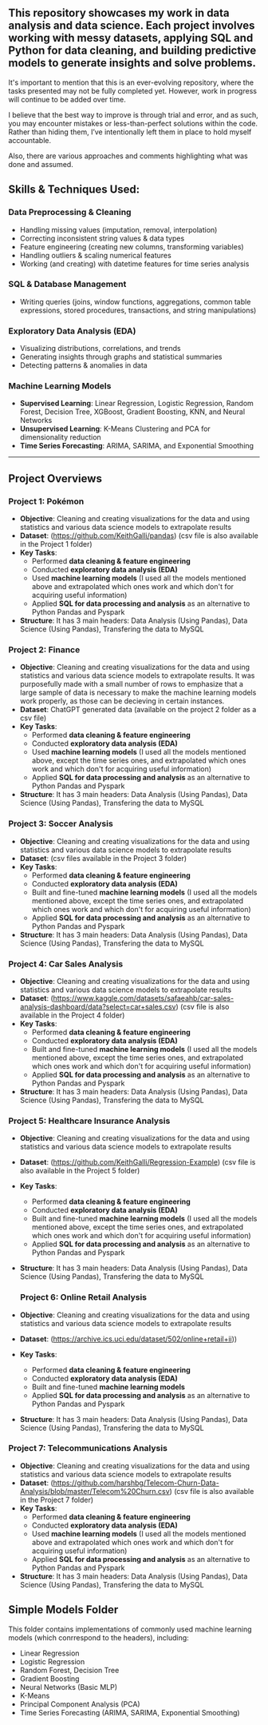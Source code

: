 This repository showcases my work in data analysis and data science. Each project involves working with messy datasets, applying SQL and Python for data cleaning, and building predictive models to generate insights and solve problems.
---

It's important to mention that this is an ever-evolving repository, where the tasks presented may not be fully completed yet. However, work in progress will continue to be added over time. 

I believe that the best way to improve is through trial and error, and as such, you may encounter mistakes or less-than-perfect solutions within the code. Rather than hiding them, I’ve intentionally left them in place to hold myself accountable.

Also, there are various approaches and comments highlighting what was done and assumed.

## Skills & Techniques Used:

### **Data Preprocessing & Cleaning**
- Handling missing values (imputation, removal, interpolation)  
- Correcting inconsistent string values & data types  
- Feature engineering (creating new columns, transforming variables)  
- Handling outliers & scaling numerical features  
- Working (and creating) with datetime features for time series analysis  

### **SQL & Database Management**
- Writing queries (joins, window functions, aggregations, common table expressions, stored procedures, transactions, and string manipulations) 

### **Exploratory Data Analysis (EDA)**
- Visualizing distributions, correlations, and trends  
- Generating insights through graphs and statistical summaries  
- Detecting patterns & anomalies in data  

### **Machine Learning Models**
- **Supervised Learning**: Linear Regression, Logistic Regression, Random Forest, Decision Tree, XGBoost, Gradient Boosting, KNN, and Neural Networks  
- **Unsupervised Learning**: K-Means Clustering and PCA for dimensionality reduction  
- **Time Series Forecasting**: ARIMA, SARIMA, and Exponential Smoothing 

---

##  Project Overviews

### **Project 1: Pokémon**
- **Objective**: Cleaning and creating visualizations for the data and using statistics and various data science models to extrapolate results
- **Dataset**: (https://github.com/KeithGalli/pandas) (csv file is also available in the Project 1 folder)
- **Key Tasks**: 
  - Performed **data cleaning & feature engineering**
  - Conducted **exploratory data analysis (EDA)**
  - Used **machine learning models** (I used all the models mentioned above and extrapolated which ones work and which don't for acquiring useful information)
  - Applied **SQL for data processing and analysis** as an alternative to Python Pandas and Pyspark
- **Structure**: It has 3 main headers: Data Analysis (Using Pandas), Data Science (Using Pandas), Transfering the data to MySQL


### **Project 2: Finance**
- **Objective**: Cleaning and creating visualizations for the data and using statistics and various data science models to extrapolate results. It was purposefully made with a small number of rows to emphasize that a large sample of data is necessary to make the machine learning models work properly, as those can be decieving in certain instances.
- **Dataset**: ChatGPT generated data (available on the project 2 folder as a csv file)
- **Key Tasks**: 
  - Performed **data cleaning & feature engineering**
  - Conducted **exploratory data analysis (EDA)**
  - Used **machine learning models** (I used all the models mentioned above, except the time series ones, and extrapolated which ones work and which don't for acquiring useful information)
  - Applied **SQL for data processing and analysis** as an alternative to Python Pandas and Pyspark
- **Structure**: It has 3 main headers: Data Analysis (Using Pandas), Data Science (Using Pandas), Transfering the data to MySQL


### **Project 3: Soccer Analysis**
- **Objective**: Cleaning and creating visualizations for the data and using statistics and various data science models to extrapolate results
- **Dataset**: (csv files available in the Project 3 folder)
- **Key Tasks**: 
  - Performed **data cleaning & feature engineering**
  - Conducted **exploratory data analysis (EDA)**
  - Built and fine-tuned **machine learning models** (I used all the models mentioned above, except the time series ones,  and extrapolated which ones work and which don't for acquiring useful information)
  - Applied **SQL for data processing and analysis** as an alternative to Python Pandas and Pyspark
- **Structure**: It has 3 main headers: Data Analysis (Using Pandas), Data Science (Using Pandas), Transfering the data to MySQL

### **Project 4: Car Sales Analysis**
- **Objective**: Cleaning and creating visualizations for the data and using statistics and various data science models to extrapolate results
- **Dataset**: (https://www.kaggle.com/datasets/safaeahb/car-sales-analysis-dashboard/data?select=car+sales.csv) (csv file is also available in the Project 4 folder)
- **Key Tasks**: 
  - Performed **data cleaning & feature engineering**
  - Conducted **exploratory data analysis (EDA)**
  - Built and fine-tuned **machine learning models** (I used all the models mentioned above, except the time series ones,  and extrapolated which ones work and which don't for acquiring useful information)
  - Applied **SQL for data processing and analysis** as an alternative to Python Pandas and Pyspark
- **Structure**: It has 3 main headers: Data Analysis (Using Pandas), Data Science (Using Pandas), Transfering the data to MySQL

### **Project 5: Healthcare Insurance Analysis**
- **Objective**: Cleaning and creating visualizations for the data and using statistics and various data science models to extrapolate results
- **Dataset**: (https://github.com/KeithGalli/Regression-Example) (csv file is also available in the Project 5 folder)
- **Key Tasks**: 
  - Performed **data cleaning & feature engineering**
  - Conducted **exploratory data analysis (EDA)**
  - Built and fine-tuned **machine learning models** (I used all the models mentioned above, except the time series ones,  and extrapolated which ones work and which don't for acquiring useful information)
  - Applied **SQL for data processing and analysis** as an alternative to Python Pandas and Pyspark
- **Structure**: It has 3 main headers: Data Analysis (Using Pandas), Data Science (Using Pandas), Transfering the data to MySQL

  ### **Project 6: Online Retail Analysis**
- **Objective**: Cleaning and creating visualizations for the data and using statistics and various data science models to extrapolate results
- **Dataset**: (https://archive.ics.uci.edu/dataset/502/online+retail+ii))
- **Key Tasks**: 
  - Performed **data cleaning & feature engineering**
  - Conducted **exploratory data analysis (EDA)**
  - Built and fine-tuned **machine learning models** 
  - Applied **SQL for data processing and analysis** as an alternative to Python Pandas and Pyspark
- **Structure**: It has 3 main headers: Data Analysis (Using Pandas), Data Science (Using Pandas), Transfering the data to MySQL

### **Project 7: Telecommunications Analysis**
- **Objective**: Cleaning and creating visualizations for the data and using statistics and various data science models to extrapolate results
- **Dataset**: (https://github.com/harshbg/Telecom-Churn-Data-Analysis/blob/master/Telecom%20Churn.csv) (csv file is also available in the Project 7 folder)
- **Key Tasks**: 
  - Performed **data cleaning & feature engineering**
  - Conducted **exploratory data analysis (EDA)**
  - Used **machine learning models** (I used all the models mentioned above and extrapolated which ones work and which don't for acquiring useful information)
  - Applied **SQL for data processing and analysis** as an alternative to Python Pandas and Pyspark
- **Structure**: It has 3 main headers: Data Analysis (Using Pandas), Data Science (Using Pandas), Transfering the data to MySQL


## Simple Models Folder
This folder contains implementations of commonly used machine learning models (which conrrespond to the headers), including:
- Linear Regression
- Logistic Regression
- Random Forest, Decision Tree
- Gradient Boosting
- Neural Networks (Basic MLP)
- K-Means
- Principal Component Analysis (PCA)
- Time Series Forecasting (ARIMA, SARIMA, Exponential Smoothing)
  

